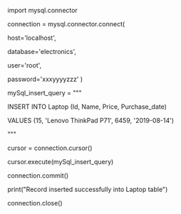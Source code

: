 import mysql.connector

connection = mysql.connector.connect(

host='localhost',

database='electronics',

user='root',

password='xxxyyyyzzz' )

mySql_insert_query = """

INSERT INTO Laptop (Id, Name, Price, Purchase_date)

VALUES (15, 'Lenovo ThinkPad P71', 6459, '2019-08-14')

"""

cursor = connection.cursor()

cursor.execute(mySql_insert_query)

connection.commit()

print("Record inserted successfully into Laptop table")

connection.close()
